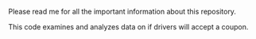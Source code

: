 Please read me for all the important information about this repository.

This code examines and analyzes data on if drivers will accept a coupon.

